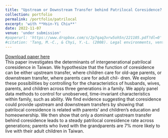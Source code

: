 ```yaml
---
title: "Upstream or Downstream Transfer behind Patrilocal Coresidence? Evidence from Three-generational Panel Data"
collection: portfolio
permalink: /portfolio/patrilocal
excerpt: 'with **Hsin-Yi Chiu**'
date: 2022-11-07
venue: 'under submission'
#paperurl: 'https://www.dropbox.com/s/2p7qaq3vrw5oh5n/221105.pdf?dl=0'
#citation: 'Tang, M.-C., & Chyi, Y.-L. (2008). Legal environments, venture capital, and total factor productivity growth of taiwanese industry. Contemporary Economic Policy, 26(3).'
---
```

[Download paper here](https://www.dropbox.com/scl/fi/6foic6vtw1zfe3p9n8i9v/240215.pdf?rlkey=cyxi0jm4qf50j73bb4q11gax0&dl=0)<br/>
This paper investigates the determinants of intergenerational patrilocal coresidence in Taiwan. We hypothesize that the function of coresidence can be either upstream transfer, where children care for old-age parents, or downstream transfer, where parents care for adult chil- dren. We explore these possibilities by controlling for the characteristics of husbands, wives, parents, and children across three generations in a family. We apply panel data methods to control for unobserved, time-invariant characteristics within family, such as ability. We find evidence suggesting that coresidence could provide upstream and downstream transfers by showing that patrilocal coresidence is related with parents’ and children’s education and homeownership. We then show that only a dominant upstream transfer behind coresidence leads to a steady patrilocal coresidence rate across generations; parents who lived with the grandparents are 7% more likely to live with their adult children in Taiwan.
  
